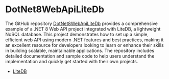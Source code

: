 

# DotNet8WebApiLiteDb

The GitHub repository [DotNet8WebApiLiteDb](https://github.com/minthukha-coding/DotNet8WebApiLiteDb) provides a comprehensive example of a .NET 8 Web API project integrated with LiteDB, a lightweight NoSQL database. This project demonstrates how to set up a simple, efficient web API using modern .NET features and best practices, making it an excellent resource for developers looking to learn or enhance their skills in building scalable, maintainable applications. The repository includes detailed documentation and sample code to help users understand the implementation and quickly get started with their own projects.

- [LiteDB](https://www.litedb.org/docs/getting-started/)
